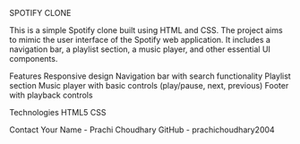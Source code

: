 SPOTIFY CLONE

This is a simple Spotify clone built using HTML and CSS. The project aims to mimic the user interface of the Spotify web application. It includes a navigation bar, a playlist section, a music player, and other essential UI components.

Features
Responsive design
Navigation bar with search functionality
Playlist section
Music player with basic controls (play/pause, next, previous)
Footer with playback controls

Technologies
HTML5
CSS

Contact
Your Name - Prachi Choudhary
GitHub - prachichoudhary2004


